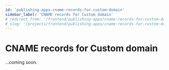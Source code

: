 ```yaml
---
id: 'publishing-apps-cname-records-for-custom-domain'
sidebar_label: 'CNAME records for Custom domain'
# redirect_from: '/frontend/publishing-apps/cname-records-for-custom-domain'
# slug: '/projects/frontend/publishing-apps/cname-records-for-custom-domain'
---
```


# CNAME records for Custom domain

...coming soon.
